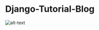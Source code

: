 # Django-Tutorial-Blog

![alt-text](https://github.com/ravjotkaamra/Django-Tutorial-Blog/blob/master/django.gif)
